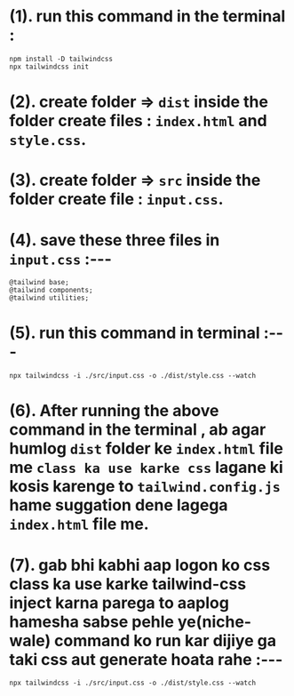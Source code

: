 # (1). run this command in the terminal : 
```
npm install -D tailwindcss
npx tailwindcss init
```

# (2). create folder => `dist` inside the folder create files : `index.html` and `style.css`.

# (3). create folder => `src` inside the folder create file : `input.css`.

# (4). save these three files in `input.css` :---
```
@tailwind base;
@tailwind components;
@tailwind utilities;
```
# (5). run this command in terminal :---

```
npx tailwindcss -i ./src/input.css -o ./dist/style.css --watch
```

# (6). After running the above command in the terminal , ab agar humlog `dist` folder ke `index.html` file me `class ka use karke css` lagane ki kosis karenge to `tailwind.config.js` hame suggation dene lagega `index.html` file me.

# (7). gab bhi kabhi aap logon ko css class ka use karke tailwind-css inject karna parega to aaplog hamesha sabse pehle ye(niche-wale) command ko run kar dijiye ga taki css aut generate hoata rahe :---
```
npx tailwindcss -i ./src/input.css -o ./dist/style.css --watch
```

